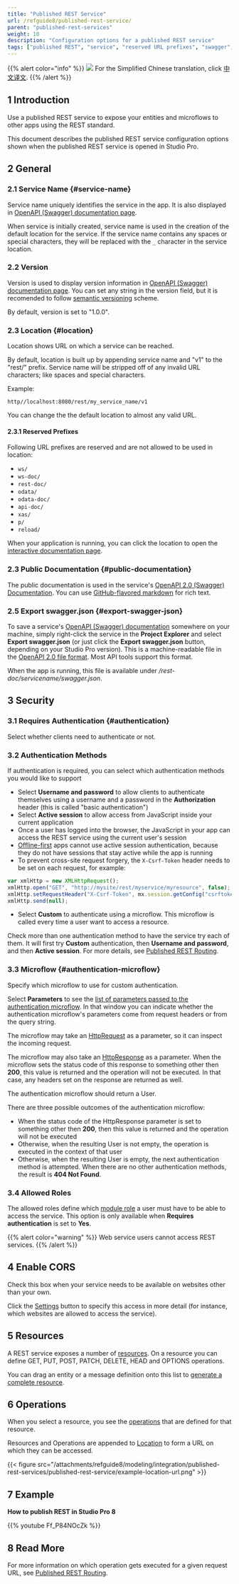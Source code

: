 ```yaml
---
title: "Published REST Service"
url: /refguide8/published-rest-service/
parent: "published-rest-services"
weight: 10
description: "Configuration options for a published REST service"
tags: ["published REST", "service", "reserved URL prefixes", "swagger", "security", "CORS", "resources", "operation", "how-to", "studio pro"]
---
```


{{% alert color="info" %}}
<img src="attachments/chinese-translation/china.png" style="display: inline-block; margin: 0" /> For the Simplified Chinese translation, click [中文译文](https://cdn.mendix.tencent-cloud.com/documentation/refguide8/published-rest-service.pdf).
{{% /alert %}}

## 1 Introduction

Use a published REST service to expose your entities and microflows to other apps using the REST standard.

This document describes the published REST service configuration options shown when the published REST service is opened in Studio Pro.

## 2 General

### 2.1 Service Name {#service-name}

Service name uniquely identifies the service in the app. It is also displayed in [OpenAPI (Swagger) documentation page](/refguide8/open-api/).

When service is initially created, service name is used in the creation of the default location for the service. If the service name contains any spaces or special characters, they will be replaced with the `_` character in the service location.

### 2.2 Version

Version is used to display version information in [OpenAPI (Swagger) documentation page](/refguide8/open-api/). You can set any string in the version field, but it is recomended to follow [semantic versioning](https://semver.org/) scheme.

By default, version is set to "1.0.0".

### 2.3 Location {#location}

Location shows URL on which a service can be reached.

By default, location is built up by appending service name and "v1" to the "rest/" prefix. Service name will be stripped off of any invalid URL characters; like spaces and special characters.

Example:
```
http//localhost:8080/rest/my_service_name/v1
```

You can change the the default location to almost any valid URL.

#### 2.3.1 Reserved Prefixes

Following URL prefixes are reserved and are not allowed to be used in location:

* `ws/`
* `ws-doc/`
* `rest-doc/`
* `odata/`
* `odata-doc/`
* `api-doc/`
* `xas/`
* `p/`
* `reload/`

When your application is running, you can click the location to open the [interactive documentation page](/refguide8/published-rest-services/#interactive-documentation).

### 2.3 Public Documentation {#public-documentation}

The public documentation is used in the service's [OpenAPI 2.0 (Swagger) Documentation](/refguide8/open-api/). You can use [GitHub-flavored markdown](/refguide8/gfm-syntax/) for rich text.

### 2.5 Export swagger.json {#export-swagger-json}

To save a service's [OpenAPI (Swagger) documentation](/refguide8/open-api/) somewhere on your machine, simply right-click the service in the **Project Explorer** and select **Export swagger.json** (or just click the **Export swagger.json** button, depending on your Studio Pro version). This is a machine-readable file in the [OpenAPI 2.0 file format](https://github.com/OAI/OpenAPI-Specification/blob/master/versions/2.0.md). Most API tools support this format.

When the app is running, this file is available under */rest-doc/servicename/swagger.json*.

## 3 Security

### 3.1 Requires Authentication {#authentication}

Select whether clients need to authenticate or not.

### 3.2 Authentication Methods

If authentication is required, you can select which authentication methods you would like to support

* Select **Username and password** to allow clients to authenticate themselves using a username and a password in the **Authorization** header (this is called "basic authentication")
*  Select **Active session** to allow access from JavaScript inside your current application
  * Once a user has logged into the browser, the JavaScript in your app can access the REST service using the current user's session
  * [Offline-first](/refguide8/offline-first/) apps cannot use active session authentication, because they do not have sessions that stay active while the app is running
  * To prevent cross-site request forgery, the `X-Csrf-Token` header needs to be set on each request, for example:

  ```javascript
  var xmlHttp = new XMLHttpRequest();
  xmlHttp.open("GET", "http://mysite/rest/myservice/myresource", false);
  xmlHttp.setRequestHeader("X-Csrf-Token", mx.session.getConfig("csrftoken"));
  xmlHttp.send(null);
  ```

* Select **Custom** to authenticate using a microflow. This microflow is called every time a user want to access a resource.

Check more than one authentication method to have the service try each of them. It will first try **Custom** authentication, then **Username and password**, and then **Active session**. For more details, see [Published REST Routing](/refguide8/published-rest-routing/).

### 3.3 Microflow {#authentication-microflow}

Specify which microflow to use for custom authentication.

Select **Parameters** to see the [list of parameters passed to the authentication microflow](/refguide8/published-rest-authentication-parameter/). In that window you can indicate whether the authentication microflow's parameters come from request headers or from the query string.

The microflow may take an [HttpRequest](http-request-and-response-entities#http-request) as a parameter, so it can inspect the incoming request.

The microflow may also take an [HttpResponse](http-request-and-response-entities#http-response) as a parameter. When the microflow sets the status code of this response to something other then **200**, this value is returned and the operation will not be executed. In that case, any headers set on the response are returned as well.

The authentication microflow should return a User.

There are three possible outcomes of the authentication microflow:

* When the status code of the HttpResponse parameter is set to something other then **200**, then this value is returned and the operation will not be executed
* Otherwise, when the resulting User is not empty, the operation is executed in the context of that user
* Otherwise, when the resulting User is empty, the next authentication method is attempted. When there are no other authentication methods, the result is **404 Not Found**.

### 3.4 Allowed Roles

The allowed roles define which [module role](/refguide8/module-security/#module-role) a user must have to be able to access the service. This option is only available when **Requires authentication** is set to **Yes**.

{{% alert color="warning" %}}
Web service users cannot access REST services.
{{% /alert %}}

## 4 Enable CORS

Check this box when your service needs to be available on websites other than your own.

Click the [Settings](/refguide8/cors-settings/) button to specify this access in more detail (for instance, which websites are allowed to access the service).

## 5 Resources

A REST service exposes a number of [resources](/refguide8/published-rest-resource/). On a resource you can define GET, PUT, POST, PATCH, DELETE, HEAD and OPTIONS operations.

You can drag an entity or a message definition onto this list to [generate a complete resource](/refguide8/generate-rest-resource/).

## 6 Operations

When you select a resource, you see the [operations](/refguide8/published-rest-operation/) that are defined for that resource.

Resources and Operations are appended to [Location](#location) to form a URL on which they can be accessed.

{{< figure src="/attachments/refguide8/modeling/integration/published-rest-services/published-rest-service/example-location-url.png" >}}

## 7 Example

**How to publish REST in Studio Pro 8**

{{% youtube Ff_P84NOcZk %}}

## 8 Read More

For more information on which operation gets executed for a given request URL, see [Published REST Routing](/refguide8/published-rest-routing/).
